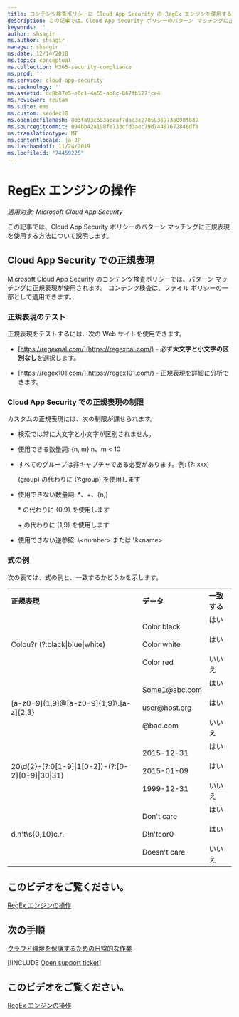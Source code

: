 ```yaml
---
title: コンテンツ検査ポリシーに Cloud App Security の RegEx エンジンを使用する
description: この記事では、Cloud App Security ポリシーのパターン マッチングに正規表現を使用する方法について説明します。
keywords: ''
author: shsagir
ms.author: shsagir
manager: shsagir
ms.date: 12/14/2018
ms.topic: conceptual
ms.collection: M365-security-compliance
ms.prod: ''
ms.service: cloud-app-security
ms.technology: ''
ms.assetid: dc8b87e5-e6c1-4a65-ab8c-067fb527fce4
ms.reviewer: reutam
ms.suite: ems
ms.custom: seodec18
ms.openlocfilehash: 803fa93c683acaaf7dac3e2705836973a898f839
ms.sourcegitcommit: 094bb42a198fe733cfd3aec79d74487672846dfa
ms.translationtype: MT
ms.contentlocale: ja-JP
ms.lasthandoff: 11/24/2019
ms.locfileid: "74459225"
---
```

# <a name="working-with-the-regex-engine"></a>RegEx エンジンの操作

*適用対象: Microsoft Cloud App Security*
 
この記事では、Cloud App Security ポリシーのパターン マッチングに正規表現を使用する方法について説明します。

## <a name="regular-expressions-in-cloud-app-security"></a>Cloud App Security での正規表現

Microsoft Cloud App Security のコンテンツ検査ポリシーでは、パターン マッチングに正規表現が使用されます。 コンテンツ検査は、ファイル ポリシーの一部として適用できます。

### <a name="testing-regular-expressions"></a>正規表現のテスト

正規表現をテストするには、次の Web サイトを使用できます。  
  
- [https://regexpal.com/](https://regexpal.com/) - 必ず**大文字と小文字の区別なし**を選択します。  
  
- [https://regex101.com/](https://regex101.com/) - 正規表現を詳細に分析できます。  

### <a name="limitations-of-regular-expressions-in-cloud-app-security"></a>Cloud App Security での正規表現の制限

カスタムの正規表現には、次の制限が課せられます。  
  
- 検索では常に大文字と小文字が区別されません。  

- 使用できる数量詞: {n, m} n、m < 10  
  
- すべてのグループは非キャプチャである必要があります。例: (?: xxx)  
  
     (group) の代わりに (?:group) を使用します  
  
- 使用できない数量詞: *、+、{n,}  
  
     \* の代わりに {0,9} を使用します  
  
     \+ の代わりに {1,9} を使用します  
  
- 使用できない逆参照: \\<number\> または \k\<name>  
  
### <a name="example-expressions"></a>式の例  

次の表では、式の例と、一致するかどうかを示します。

|                                                               |                                                               |                                    |
|---------------------------------------------------------------|---------------------------------------------------------------|------------------------------------|
|              <strong>正規表現</strong>              |                     <strong>データ</strong>                     |      <strong>一致する</strong>      |
|            Colou?r (?:black&#124;blue&#124;white)             |   Color black<br /><br /> Color white<br /><br /> Color red   | はい<br /><br /> はい<br /><br /> いいえ |
|           [a-z0-9]{1,9}@[a-z0-9]{1,9}\\.[a-z]{2,3}            | Some1@abc.com<br /><br /> user@host.org<br /><br /> @bad.com  | はい<br /><br /> はい<br /><br /> いいえ |
| 20\d{2}-(?:0[1-9]&#124;1[0-2])-(?:[0-2][0-9]&#124;30&#124;31) |   2015-12-31<br /><br /> 2015-01-09<br /><br /> 1999-12-31    | はい<br /><br /> はい<br /><br /> いいえ |
|                       d.n't\s{0,10}c.r.                       | Don't     care<br /><br /> D!n'tcor0<br /><br /> Doesn't care | はい<br /><br /> はい<br /><br /> いいえ |

## <a name="check-out-this-video"></a>このビデオをご覧ください。

[RegEx エンジンの操作](https://channel9.msdn.com/Shows/Microsoft-Security/Microsoft-Cloud-App-Security-Working-with-the-Regex-Engine)

## <a name="next-steps"></a>次の手順

[クラウド環境を保護するための日常的な作業](daily-activities-to-protect-your-cloud-environment.md)   

[!INCLUDE [Open support ticket](includes/support.md)]  
  

## <a name="check-out-this-video"></a>このビデオをご覧ください。
[RegEx エンジンの操作](https://channel9.msdn.com/Shows/Microsoft-Security/Microsoft-Cloud-App-Security-Working-with-the-Regex-Engine)    